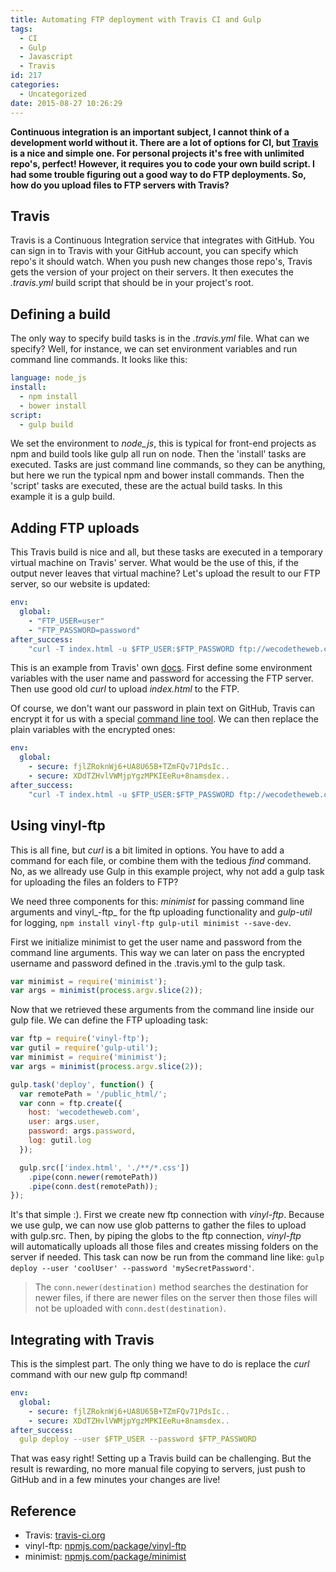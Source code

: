 ```yaml
---
title: Automating FTP deployment with Travis CI and Gulp
tags:
  - CI
  - Gulp
  - Javascript
  - Travis
id: 217
categories:
  - Uncategorized
date: 2015-08-27 10:26:29
---
```


**Continuous integration is an important subject, I cannot think of a development world without it. There are a lot of options for CI, but [Travis](https://travis-ci.org/) is a nice and simple one. For personal projects it's free with unlimited repo's, perfect! However, it requires you to code your own build script. I had some trouble figuring out a good way to do FTP deployments. So, how do you upload files to FTP servers with Travis?**

<!-- more -->

## Travis

Travis is a Continuous Integration service that integrates with GitHub. You can sign in to Travis with your GitHub account, you can specify which repo's it should watch. When you push new changes those repo's, Travis gets the version of your project on their servers. It then executes the _.travis.yml_ build script that should be in your project's root.

## Defining a build

The only way to specify build tasks is in the _.travis.yml_ file. What can we specify? Well, for instance, we can set environment variables and run command line commands. It looks like this:

```yaml
language: node_js
install:
  - npm install
  - bower install
script:
  - gulp build
```

We set the environment to _node_js_, this is typical for front-end projects as npm and build tools like gulp all run on node. Then the 'install' tasks are executed. Tasks are just command line commands, so they can be anything, but here we run the typical npm and bower install commands. Then the 'script' tasks are executed, these are the actual build tasks. In this example it is a gulp build.

## Adding FTP uploads

This Travis build is nice and all, but these tasks are executed in a temporary virtual machine on Travis' server. What would be the use of this, if the output never leaves that virtual machine? Let's upload the result to our FTP server, so our website is updated:

```yaml
env:
  global:
    - "FTP_USER=user"
    - "FTP_PASSWORD=password"
after_success:
    "curl -T index.html -u $FTP_USER:$FTP_PASSWORD ftp://wecodetheweb.com/public_html/"
```

This is an example from Travis' own [docs](http://docs.travis-ci.com/user/deployment/custom/). First define some environment variables with the user name and password for accessing the FTP server. Then use good old _curl_ to upload _index.html_ to the FTP.

Of course, we don't want our password in plain text on GitHub, Travis can encrypt it for us with a special [command line tool](http://docs.travis-ci.com/user/encryption-keys/). We can then replace the plain variables with the encrypted ones:

```yaml
env:
  global:
    - secure: fjlZRoknWj6+UA8U65B+TZmFQv71PdsIc..
    - secure: XDdTZHvlVWMjpYgzMPKIEeRu+8namsdex..
after_success:
    "curl -T index.html -u $FTP_USER:$FTP_PASSWORD ftp://wecodetheweb.com/public_html/"
```

## Using vinyl-ftp

This is all fine, but _curl_ is a bit limited in options. You have to add a command for each file, or combine them with the tedious _find_ command. No, as we allready use Gulp in this example project, why not add a gulp task for uploading the files an folders to FTP?

We need three components for this: _minimist_ for passing command line arguments and vinyl_-ftp_ for the ftp uploading functionality and _gulp-util_ for logging, `npm install vinyl-ftp gulp-util minimist --save-dev`.

First we initialize minimist to get the user name and password from the command line arguments. This way we can later on pass the encrypted username and password defined in the .travis.yml to the gulp task.

```javascript
var minimist = require('minimist');
var args = minimist(process.argv.slice(2));
```

Now that we retrieved these arguments from the command line inside our gulp file. We can define the FTP uploading task:

```javascript
var ftp = require('vinyl-ftp');
var gutil = require('gulp-util');
var minimist = require('minimist');
var args = minimist(process.argv.slice(2));

gulp.task('deploy', function() {
  var remotePath = '/public_html/';
  var conn = ftp.create({
    host: 'wecodetheweb.com',
    user: args.user,
    password: args.password,
    log: gutil.log
  });

  gulp.src(['index.html', './**/*.css'])
    .pipe(conn.newer(remotePath))
    .pipe(conn.dest(remotePath));
});
```

It's that simple :). First we create new ftp connection with _vinyl-ftp_. Because we use gulp, we can now use glob patterns to gather the files to upload with gulp.src. Then, by piping the globs to the ftp connection, _vinyl-ftp_ will automatically uploads all those files and creates missing folders on the server if needed. This task can now be run from the command line like: `gulp deploy --user 'coolUser' --password 'mySecretPassword'`.

> The `conn.newer(destination)` method searches the destination for newer files, if there are newer files on the server then those files will not be uploaded with `conn.dest(destination)`.

## Integrating with Travis

This is the simplest part. The only thing we have to do is replace the _curl_ command with our new gulp ftp command!

```yaml
env:
  global:
    - secure: fjlZRoknWj6+UA8U65B+TZmFQv71PdsIc..
    - secure: XDdTZHvlVWMjpYgzMPKIEeRu+8namsdex..
after_success:
  gulp deploy --user $FTP_USER --password $FTP_PASSWORD
```

That was easy right! Setting up a Travis build can be challenging. But the result is rewarding, no more manual file copying to servers, just push to GitHub and in a few minutes your changes are live!

## Reference

*   Travis: [travis-ci.org](https://travis-ci.org)
*   vinyl-ftp: [npmjs.com/package/vinyl-ftp](https://www.npmjs.com/package/vinyl-ftp)
*   minimist: [npmjs.com/package/minimist](https://www.npmjs.com/package/minimist)
